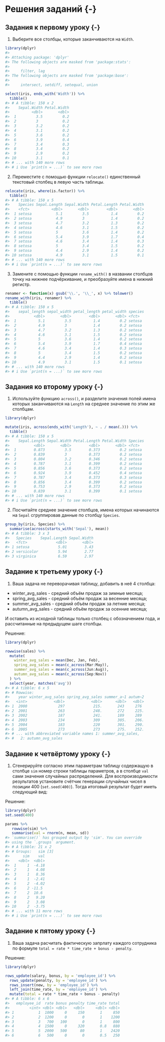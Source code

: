 # Решения заданий {-}

## Задания к первому уроку {-}

1. Выберите все столбцы, которые заканчиваются на `Width`.

```r
library(dplyr)
#> 
#> Attaching package: 'dplyr'
#> The following objects are masked from 'package:stats':
#> 
#>     filter, lag
#> The following objects are masked from 'package:base':
#> 
#>     intersect, setdiff, setequal, union

select(iris, ends_with('Width')) %>% 
  tibble()
#> # A tibble: 150 x 2
#>    Sepal.Width Petal.Width
#>          <dbl>       <dbl>
#>  1         3.5         0.2
#>  2         3           0.2
#>  3         3.2         0.2
#>  4         3.1         0.2
#>  5         3.6         0.2
#>  6         3.9         0.4
#>  7         3.4         0.3
#>  8         3.4         0.2
#>  9         2.9         0.2
#> 10         3.1         0.1
#> # ... with 140 more rows
#> # i Use `print(n = ...)` to see more rows
```

2. Переместите с помощью функции `relocate()` единственный текстовый столбец в левую часть таблицы.

```r
relocate(iris, where(is.factor)) %>% 
  tibble()
#> # A tibble: 150 x 5
#>    Species Sepal.Length Sepal.Width Petal.Length Petal.Width
#>    <fct>          <dbl>       <dbl>        <dbl>       <dbl>
#>  1 setosa           5.1         3.5          1.4         0.2
#>  2 setosa           4.9         3            1.4         0.2
#>  3 setosa           4.7         3.2          1.3         0.2
#>  4 setosa           4.6         3.1          1.5         0.2
#>  5 setosa           5           3.6          1.4         0.2
#>  6 setosa           5.4         3.9          1.7         0.4
#>  7 setosa           4.6         3.4          1.4         0.3
#>  8 setosa           5           3.4          1.5         0.2
#>  9 setosa           4.4         2.9          1.4         0.2
#> 10 setosa           4.9         3.1          1.5         0.1
#> # ... with 140 more rows
#> # i Use `print(n = ...)` to see more rows
```

3. Замените с помощью функции `rename_with()` в названии столбцов точку на нижнее подчёркивание, и преобразуйте имена в нижний регистр.

```r
renamer <- function(x) gsub('\\.', '\\_', x) %>% tolower()
rename_with(iris, renamer) %>% 
  tibble()
#> # A tibble: 150 x 5
#>    sepal_length sepal_width petal_length petal_width species
#>           <dbl>       <dbl>        <dbl>       <dbl> <fct>  
#>  1          5.1         3.5          1.4         0.2 setosa 
#>  2          4.9         3            1.4         0.2 setosa 
#>  3          4.7         3.2          1.3         0.2 setosa 
#>  4          4.6         3.1          1.5         0.2 setosa 
#>  5          5           3.6          1.4         0.2 setosa 
#>  6          5.4         3.9          1.7         0.4 setosa 
#>  7          4.6         3.4          1.4         0.3 setosa 
#>  8          5           3.4          1.5         0.2 setosa 
#>  9          4.4         2.9          1.4         0.2 setosa 
#> 10          4.9         3.1          1.5         0.1 setosa 
#> # ... with 140 more rows
#> # i Use `print(n = ...)` to see more rows
```

## Задания ко второму уроку {-}

1. Используйте функцию `across()`, и разделите значения полей имена которых заканчиваются на `Length` на среднее значение по этим же столбцам.

```r
library(dplyr)

mutate(iris, across(ends_with('Length'), ~ . / mean(.))) %>% 
  tibble()
#> # A tibble: 150 x 5
#>    Sepal.Length Sepal.Width Petal.Length Petal.Width Species
#>           <dbl>       <dbl>        <dbl>       <dbl> <fct>  
#>  1        0.873         3.5        0.373         0.2 setosa 
#>  2        0.839         3          0.373         0.2 setosa 
#>  3        0.804         3.2        0.346         0.2 setosa 
#>  4        0.787         3.1        0.399         0.2 setosa 
#>  5        0.856         3.6        0.373         0.2 setosa 
#>  6        0.924         3.9        0.452         0.4 setosa 
#>  7        0.787         3.4        0.373         0.3 setosa 
#>  8        0.856         3.4        0.399         0.2 setosa 
#>  9        0.753         2.9        0.373         0.2 setosa 
#> 10        0.839         3.1        0.399         0.1 setosa 
#> # ... with 140 more rows
#> # i Use `print(n = ...)` to see more rows
```

2. Посчитайте среднее значение столбцов, имена которых начинаются на `Sepal` сгруппировав данные по столбцу `Species`.

```r
group_by(iris, Species) %>% 
  summarise(across(starts_with('Sepal'), mean))
#> # A tibble: 3 x 3
#>   Species    Sepal.Length Sepal.Width
#>   <fct>             <dbl>       <dbl>
#> 1 setosa             5.01        3.43
#> 2 versicolor         5.94        2.77
#> 3 virginica          6.59        2.97
```

## Заданиe к третьему уроку {-}

1. Ваша задача не переворачивая таблицу, добавить в неё 4 столбца:

* winter_avg_sales - средний объём продаж за зимные месяца;
* spring_avg_sales - средний объём продаж за весенние месяца;
* summer_avg_sales - средний объём продаж за летние месяца;
* autumn_avg_sales - средний объём продаж за осенние месяца;

И оставить из исходной таблицы только столбец с обозначением года, и рассчитанные на предыдущем шаге столбцы.



Решение:

```r
library(dplyr)

rowwise(sales) %>% 
  mutate(
    winter_avg_sales = mean(Dec, Jan, Feb),
    spring_avg_sales = mean(c_across(Mar:May)),
    summer_avg_sales = mean(c_across(Jun:Aug)),
    autumn_avg_sales = mean(c_across(Sep:Nov))
  ) %>% 
  select(year, matches('avg'))
#> # A tibble: 6 x 5
#> # Rowwise: 
#>    year winter_avg_sales spring_avg_sales summer_a~1 autum~2
#>   <int>            <dbl>            <dbl>      <dbl>   <dbl>
#> 1  2000              297             215.       243     276 
#> 2  2001              263             248.       272     225.
#> 3  2002              187             241.       189     289 
#> 4  2003              234             309        305.    206.
#> 5  2004              183             220        301.    290.
#> 6  2005              273             273        275.    252.
#> # ... with abbreviated variable names 1: summer_avg_sales,
#> #   2: autumn_avg_sales
```

## Заданиe к четвёртому уроку {-}

1. Сгенерируйте согласно этим параметрам таблицу содержащую в столбце `sim` номер строки таблицы параметров, а в столбце `val` сами значения случайных распределений. Для воспроизводимости результатов установите счётчик генерации случайных чисел в позиции 400 (`set.seed(400)`). Тогда итоговый результат будет иметь следующий вид:



Решение:

```r
library(dplyr)
set.seed(400)

params %>%
   rowwise(sim) %>%
   summarise(val = rnorm(n, mean, sd))
#> `summarise()` has grouped output by 'sim'. You can override
#> using the `.groups` argument.
#> # A tibble: 21 x 2
#> # Groups:   sim [3]
#>      sim    val
#>    <dbl>  <dbl>
#>  1     1  -4.18
#>  2     1   4.08
#>  3     1   8.36
#>  4     1  -2.41
#>  5     2  -4.02
#>  6     2 -11.5 
#>  7     2  10.6 
#>  8     2   9.20
#>  9     2   3.08
#> 10     2  -3.75
#> # ... with 11 more rows
#> # i Use `print(n = ...)` to see more rows
```

## Заданиe к пятому уроку {-}

1. Ваша задача расчитать фактическую запрлату каждого сотрудника по формуле `total = rate * time_rate + bonus - penalty`.



Решение:

```r
library(dplyr)

rows_update(salary, bonus, by = 'employee_id') %>% 
  rows_update(penalty, by = 'employee_id') %>% 
  rows_insert(new, by = 'employee_id') %>% 
  left_join(time_rate, by = 'employee_id') %>% 
  mutate(total = rate * time_rate + bonus - penalty)
#> # A tibble: 6 x 6
#>   employee_id  rate bonus penalty time_rate total
#>         <int> <dbl> <dbl>   <dbl>     <dbl> <dbl>
#> 1           1  1000     0     150       1     850
#> 2           2  1200     0       0       1    1200
#> 3           3   700   100       0       1     800
#> 4           4  1500     0     320       0.8   880
#> 5           5  2000   500      80       1    2420
#> 6           6   500     0       0       0.5   250
```
